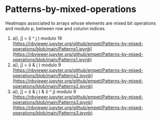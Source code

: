 # Patterns-by-mixed-operations

Heatmaps associated to arrays whose elements  are mixed bit operations and modulo p, between row and column indices.

1. a[i, j] = (i ^ j ) modulo 19  [https://nbviewer.jupyter.org/github/empet/Patterns-by-mixed-operations/blob/main/Patterns1.ipynb](https://nbviewer.jupyter.org/github/empet/Patterns-by-mixed-operations/blob/main/Patterns1.ipynb)
2. a[i, j] = (i & j ) modulo 9  [https://nbviewer.jupyter.org/github/empet/Patterns-by-mixed-operations/blob/main/Patterns2.ipynb](https://nbviewer.jupyter.org/github/empet/Patterns-by-mixed-operations/blob/main/Patterns2.ipynb)
3. a[i, j] = (i & j ) & (i ^ j) modulo 9  [https://nbviewer.jupyter.org/github/empet/Patterns-by-mixed-operations/blob/main/Patterns3.ipynb](https://nbviewer.jupyter.org/github/empet/Patterns-by-mixed-operations/blob/main/Patterns3.ipynb)



